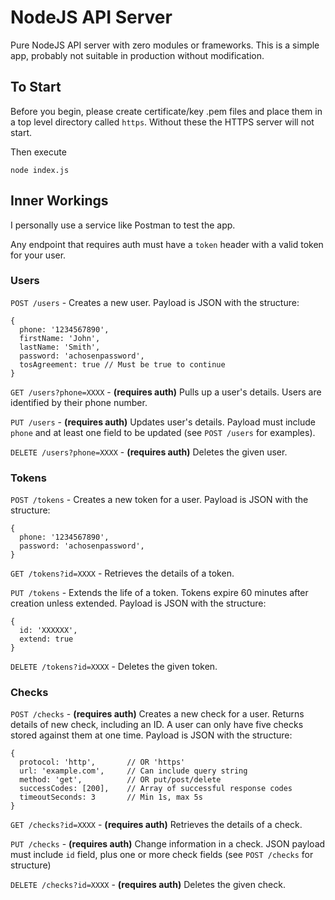 # NodeJS API Server

Pure NodeJS API server with zero modules or frameworks. This is a simple app, probably not suitable in production without modification.

## To Start

Before you begin, please create certificate/key .pem files and place them in a top level directory called `https`. Without these the HTTPS server will not start.

Then execute

```
node index.js
```

## Inner Workings

I personally use a service like Postman to test the app.

Any endpoint that requires auth must have a `token` header with a valid token for your user.

### Users

`POST /users` - Creates a new user. Payload is JSON with the structure:

```
{
  phone: '1234567890',
  firstName: 'John',
  lastName: 'Smith',
  password: 'achosenpassword',
  tosAgreement: true // Must be true to continue
}
```

`GET /users?phone=XXXX` - **(requires auth)** Pulls up a user's details. Users are identified by their phone number.

`PUT /users` - **(requires auth)** Updates user's details. Payload must include `phone` and at least one field to be updated (see `POST /users` for examples).

`DELETE /users?phone=XXXX` - **(requires auth)** Deletes the given user.

### Tokens

`POST /tokens` - Creates a new token for a user. Payload is JSON with the structure:

```
{
  phone: '1234567890',
  password: 'achosenpassword',
}
```

`GET /tokens?id=XXXX` - Retrieves the details of a token.

`PUT /tokens` - Extends the life of a token. Tokens expire 60 minutes after creation unless extended. Payload is JSON with the structure:

```
{
  id: 'XXXXXX',
  extend: true
}
```

`DELETE /tokens?id=XXXX` - Deletes the given token.

### Checks

`POST /checks` - **(requires auth)** Creates a new check for a user. Returns details of new check, including an ID. A user can only have five checks stored against them at one time. Payload is JSON with the structure:

```
{
  protocol: 'http',       // OR 'https'
  url: 'example.com',     // Can include query string
  method: 'get',          // OR put/post/delete
  successCodes: [200],    // Array of successful response codes
  timeoutSeconds: 3       // Min 1s, max 5s
}
```

`GET /checks?id=XXXX` - **(requires auth)** Retrieves the details of a check.

`PUT /checks` - **(requires auth)** Change information in a check. JSON payload must include `id` field, plus one or more check fields (see `POST /checks` for structure)

`DELETE /checks?id=XXXX` - **(requires auth)** Deletes the given check.
